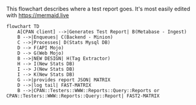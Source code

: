 This flowchart describes where a test report goes. It's most easily edited with https://mermaid.live

```mermaid
flowchart TD
    A[CPAN client] -->|Generates Test Report| B(Metabase - Ingest)
    B -->|Enqueues| C(Backend - Minion)
    C -->|Processes| D(Stats Mysql DB)
    D --> F(API Mojo)
    D --> G(Web Mojo)
    B -->|NEW DESIGN| H(Tag Extractor)
    H --> I(New Stats DB)
    I --> J(New Stats DB)
    I --> K(New Stats DB)
    G -->|provides report JSON| MATRIX
    D -->|log tail| FAST-MATRIX
    B -->|CPAN::Testers::WWW::Reports::Query::Reports or CPAN::Testers::WWW::Reports::Query::Report| FAST2-MATRIX
```
